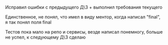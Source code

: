 Исправил ошибки с предыдущего Д\З + выполнил требования текущего

Единственное, не понял, что имел в виду ментор, когда написал "final", я так понял поля final

Тестов пока мало на репо и сервисы, везде написал понемногу, больше не успел, к следующему Д\З сделаю
